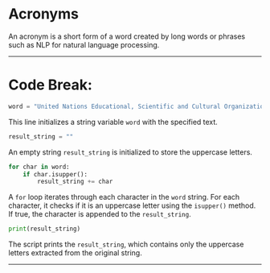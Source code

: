 # Acronyms

An acronym is a short form of a word created by long words or phrases such as NLP for natural language processing.

-----

# Code Break:

```python
word = "United Nations Educational, Scientific and Cultural Organization"
```

This line initializes a string variable `word` with the specified text.

```python
result_string = ""
```

An empty string `result_string` is initialized to store the uppercase letters.

```python
for char in word:
    if char.isupper():
        result_string += char
```

A `for` loop iterates through each character in the `word` string. For each character, it checks if it is an uppercase letter using the `isupper()` method. If true, the character is appended to the `result_string`.

```python
print(result_string)
```

The script prints the `result_string`, which contains only the uppercase letters extracted from the original string.

-----